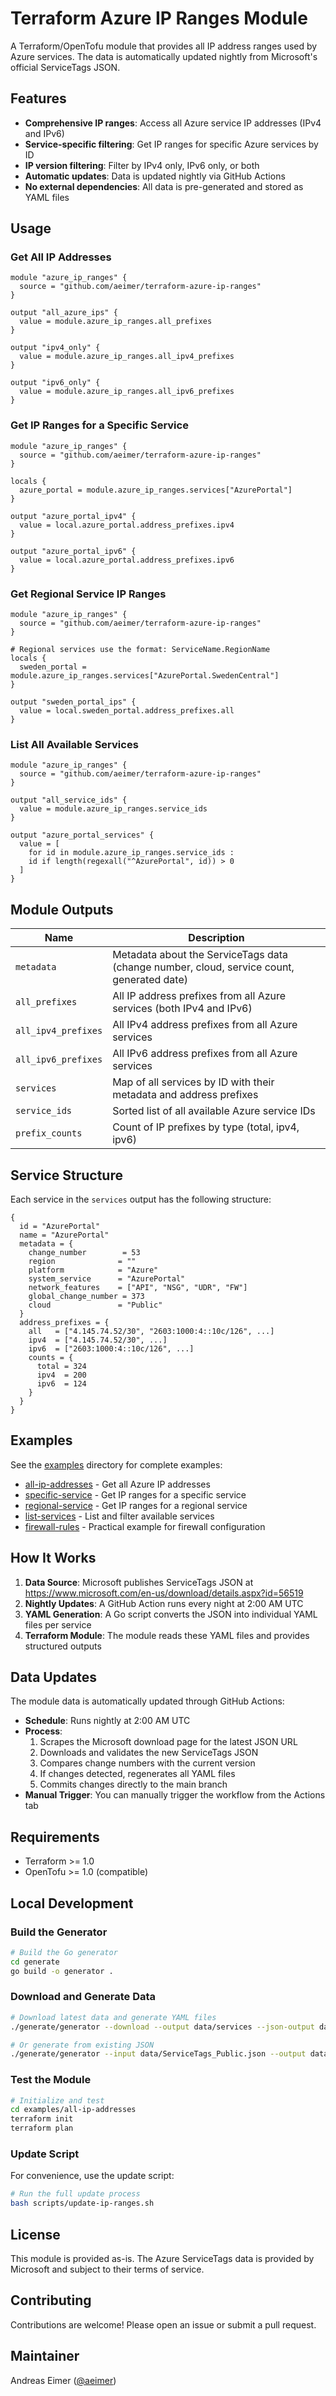# Terraform Azure IP Ranges Module

A Terraform/OpenTofu module that provides all IP address ranges used by Azure services. The data is automatically updated nightly from Microsoft's official ServiceTags JSON.

## Features

- **Comprehensive IP ranges**: Access all Azure service IP addresses (IPv4 and IPv6)
- **Service-specific filtering**: Get IP ranges for specific Azure services by ID
- **IP version filtering**: Filter by IPv4 only, IPv6 only, or both
- **Automatic updates**: Data is updated nightly via GitHub Actions
- **No external dependencies**: All data is pre-generated and stored as YAML files

## Usage

### Get All IP Addresses

```hcl
module "azure_ip_ranges" {
  source = "github.com/aeimer/terraform-azure-ip-ranges"
}

output "all_azure_ips" {
  value = module.azure_ip_ranges.all_prefixes
}

output "ipv4_only" {
  value = module.azure_ip_ranges.all_ipv4_prefixes
}

output "ipv6_only" {
  value = module.azure_ip_ranges.all_ipv6_prefixes
}
```

### Get IP Ranges for a Specific Service

```hcl
module "azure_ip_ranges" {
  source = "github.com/aeimer/terraform-azure-ip-ranges"
}

locals {
  azure_portal = module.azure_ip_ranges.services["AzurePortal"]
}

output "azure_portal_ipv4" {
  value = local.azure_portal.address_prefixes.ipv4
}

output "azure_portal_ipv6" {
  value = local.azure_portal.address_prefixes.ipv6
}
```

### Get Regional Service IP Ranges

```hcl
module "azure_ip_ranges" {
  source = "github.com/aeimer/terraform-azure-ip-ranges"
}

# Regional services use the format: ServiceName.RegionName
locals {
  sweden_portal = module.azure_ip_ranges.services["AzurePortal.SwedenCentral"]
}

output "sweden_portal_ips" {
  value = local.sweden_portal.address_prefixes.all
}
```

### List All Available Services

```hcl
module "azure_ip_ranges" {
  source = "github.com/aeimer/terraform-azure-ip-ranges"
}

output "all_service_ids" {
  value = module.azure_ip_ranges.service_ids
}

output "azure_portal_services" {
  value = [
    for id in module.azure_ip_ranges.service_ids :
    id if length(regexall("^AzurePortal", id)) > 0
  ]
}
```

## Module Outputs

| Name | Description |
|------|-------------|
| `metadata` | Metadata about the ServiceTags data (change number, cloud, service count, generated date) |
| `all_prefixes` | All IP address prefixes from all Azure services (both IPv4 and IPv6) |
| `all_ipv4_prefixes` | All IPv4 address prefixes from all Azure services |
| `all_ipv6_prefixes` | All IPv6 address prefixes from all Azure services |
| `services` | Map of all services by ID with their metadata and address prefixes |
| `service_ids` | Sorted list of all available Azure service IDs |
| `prefix_counts` | Count of IP prefixes by type (total, ipv4, ipv6) |

## Service Structure

Each service in the `services` output has the following structure:

```hcl
{
  id = "AzurePortal"
  name = "AzurePortal"
  metadata = {
    change_number        = 53
    region              = ""
    platform            = "Azure"
    system_service      = "AzurePortal"
    network_features    = ["API", "NSG", "UDR", "FW"]
    global_change_number = 373
    cloud               = "Public"
  }
  address_prefixes = {
    all   = ["4.145.74.52/30", "2603:1000:4::10c/126", ...]
    ipv4  = ["4.145.74.52/30", ...]
    ipv6  = ["2603:1000:4::10c/126", ...]
    counts = {
      total = 324
      ipv4  = 200
      ipv6  = 124
    }
  }
}
```

## Examples

See the [examples](./examples/) directory for complete examples:

- [all-ip-addresses](./examples/all-ip-addresses/) - Get all Azure IP addresses
- [specific-service](./examples/specific-service/) - Get IP ranges for a specific service
- [regional-service](./examples/regional-service/) - Get IP ranges for a regional service
- [list-services](./examples/list-services/) - List and filter available services
- [firewall-rules](./examples/firewall-rules/) - Practical example for firewall configuration

## How It Works

1. **Data Source**: Microsoft publishes ServiceTags JSON at https://www.microsoft.com/en-us/download/details.aspx?id=56519
2. **Nightly Updates**: A GitHub Action runs every night at 2:00 AM UTC
3. **YAML Generation**: A Go script converts the JSON into individual YAML files per service
4. **Terraform Module**: The module reads these YAML files and provides structured outputs

## Data Updates

The module data is automatically updated through GitHub Actions:

- **Schedule**: Runs nightly at 2:00 AM UTC
- **Process**:
  1. Scrapes the Microsoft download page for the latest JSON URL
  2. Downloads and validates the new ServiceTags JSON
  3. Compares change numbers with the current version
  4. If changes detected, regenerates all YAML files
  5. Commits changes directly to the main branch
- **Manual Trigger**: You can manually trigger the workflow from the Actions tab

## Requirements

- Terraform >= 1.0
- OpenTofu >= 1.0 (compatible)

## Local Development

### Build the Generator

```bash
# Build the Go generator
cd generate
go build -o generator .
```

### Download and Generate Data

```bash
# Download latest data and generate YAML files
./generate/generator --download --output data/services --json-output data/ServiceTags_Public.json --verbose

# Or generate from existing JSON
./generate/generator --input data/ServiceTags_Public.json --output data/services
```

### Test the Module

```bash
# Initialize and test
cd examples/all-ip-addresses
terraform init
terraform plan
```

### Update Script

For convenience, use the update script:

```bash
# Run the full update process
bash scripts/update-ip-ranges.sh
```

## License

This module is provided as-is. The Azure ServiceTags data is provided by Microsoft and subject to their terms of service.

## Contributing

Contributions are welcome! Please open an issue or submit a pull request.

## Maintainer

Andreas Eimer ([@aeimer](https://github.com/aeimer))

